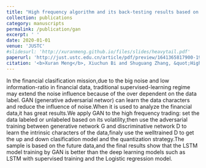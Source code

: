 ```yaml
---
title: "High frequency algorithm and its back-testing results based on GAN."
collection: publications
category: manuscripts
permalink: /publication/gan
excerpt: ' '
date: 2020-01-01
venue: 'JUSTC'
#slidesurl: 'http://xuranmeng.github.io/files/slides/heavytail.pdf'
paperurl: 'http://just.ustc.edu.cn/article/pdf/preview/1641365817900-1998767242.pdf'
citation: '<b>Xuran Meng</b>, Xiuchun Bi and Shuguang Zhang, &quot;High frequency algorithm and its back-testing results based on GAN.&quot; <i>JUSTC 50</i>, 2020.'
---
```

In the financial clasification mission,due to the big noise and low information-ratio in financial data, traditional supervised-learning regime may extend the noise influence because of the over dependent on the data label. GAN (generative adversarial networ) can learn the data characters and reduce the influence of noise.When it is used to analyze the financial data,it has great results.We apply GAN to the high frequency trading: set the data labeled or unlabeled based on its volatility,then use the adversarial training between generative network G and discriminative network D to learn the intrinsic characters of the data,finaly use the welltrained D to get the up and down clasification model and the quantization strategy.The sample is based on the future data,and the final results show that the LSTM model training by GAN is better than the deep learning models such as LSTM with supervised training and the Logistic regression model.
